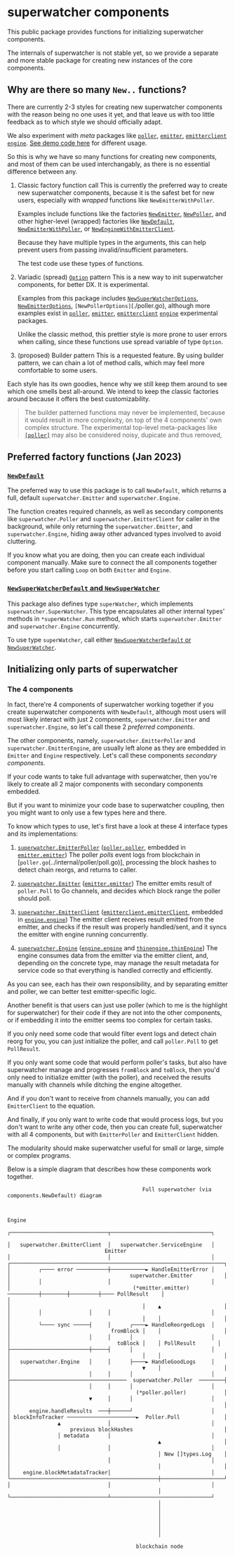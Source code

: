 <!-- markdownlint-configure-file { "MD013": { "code_blocks": false } } -->

# superwatcher components

This public package provides functions for initializing superwatcher components.

The internals of superwatcher is not stable yet, so we provide a separate and
more stable package for creating new instances of the core components.

## Why are there so many `New..` functions?

There are currently 2-3 styles for creating new superwatcher components with the
reason being no one uses it yet, and that leave us with too little feedback as to
which style we should officially adapt.

We also experiment with _meta_ packages like [`poller`](../../poller/), [`emitter`](../../emitter/),
[`emitterclient`](../../emitterclient/) [`engine`](../../engine/).
[See demo code here](../../examples/demoservice/cmd/demofunc.go) for different usage.

So this is why we have so many functions for creating new components, and most of
them can be used interchangably, as there is no essential difference between any.

1. Classic factory function call
   This is currently the preferred way to create new superwatcher components,
   because it is the safest bet for new users, especially with _wrapped_ functions
   like `NewEmitterWithPoller`.

   Examples include functions like the factories [`NewEmitter`](./emitter.go), [`NewPoller`](./poller.go),
   and other higher-level (wrapped) factories like [`NewDefault`](./default.go),
   [`NewEmitterWithPoller`](./emitter.go), or [`NewEngineWithEmitterClient`](./engine.go).

   Because they have multiple types in the arguments, this can help prevent
   users from passing invalid/insufficient parameters.

   The test code use these types of functions.

2. Variadic (spread) [`Option`](./option.go) pattern
   This is a new way to init superwatcher components, for better DX. It is experimental.

   Examples from this package includes [`NewSuperWatcherOptions`](./superwatcher.go),
   [`NewEmitterOptions`](./emitter.go), `[NewPollerOptions]`(./poller.go),
   although more examples exist in [`poller`](../../poller/), [`emitter`](../../emitter/),
   [`emitterclient`](../../emitterclient/) [`engine`](../../engine/) experimental
   packages.

   Unlike the classic method, this prettier style is more prone to user errors
   when calling, since these functions use spread variable of type `Option`.

3. (proposed) Builder pattern
   This is a requested feature. By using builder pattern, we can chain a lot of
   method calls, which may feel more comfortable to some users.

Each style has its own goodies, hence why we still keep them around to see which
one smells best all-around. We intend to keep the classic factories around because
it offers the best customizability.

> The builder patterned functions may never be implemented, because it would result
> in more complexity, on top of the 4 components' own complex structure.
> The experimental top-level meta-packages like [`[poller]`](../../poller/) may also
> be considered noisy, dupicate and thus removed,

## Preferred factory functions (Jan 2023)

### [`NewDefault`](./default.go)

The preferred way to use this package is to call `NewDefault`, which returns a
full, default `superwatcher.Emitter` and `superwatcher.Engine`.

The function creates required channels, as well as secondary components like `superwatcher.Poller`
and `superwatcher.EmitterClient` for caller in the background, while only returning
the `superwatcher.Emitter`, and `superwatcher.Engine`, hiding away other advanced
types involved to avoid cluttering.

If you know what you are doing, then you can create each individual component manually.
Make sure to connect the all components together before you start calling `Loop`
on both `Emitter` and `Engine`.

### [`NewSuperWatcherDefault` and `NewSuperWatcher`](./superwatcher.go)

This package also defines type `superWatcher`, which implements `superwatcher.SuperWatcher`.
This type encapsulates all other internal types' methods in `*superWatcher.Run` method,
which starts `superwatcher.Emitter` and `superwatcher.Engine` concurrently.

To use type `superWatcher`, call either [`NewSuperWatcherDefault` or `NewSuperWatcher`](./superwatcher.go).

## Initializing only parts of superwatcher

### The 4 components

In fact, there're 4 components of superwatcher working together if you create superwatcher
components with `NewDefault`, although most users will most likely interact with
just 2 components, `superwatcher.Emitter` and `superwatcher.Engine`, so let's
call these 2 _preferred components_.

The other components, namely, `superwatcher.EmitterPoller`
and `superwatcher.EmitterEngine`, are usually left alone as they are embedded in
`Emitter` and `Engine` respectively. Let's call these components _secondary components_.

If your code wants to take full advantage with superwatcher, then you're likely to
create all 2 major components with secondary components embedded.

But if you want to minimize your code base to superwatcher coupling, then you might
want to only use a few types here and there.

To know which types to use, let's first have a look at these 4 interface types
and its implementations:

<!-- markdownlint-capture -->
<!-- markdownlint-disable MD013-->

1. [`superwatcher.EmitterPoller`](../../emitter_poller.go) ([`poller.poller`](../../internal/poller/poller.go), embedded in [`emitter.emitter`](../../internal/emitter/emitter.go))
   The poller _polls_ event logs from blockchain in [`poller.go`(../internal/poller/poll.go)],
   processing the block hashes to detect chain reorgs, and returns to caller.

2. [`superwatcher.Emitter`](../../emitter.go) ([`emitter.emitter`](../../internal/emitter/emitter.go))
   The emitter emits result of `poller.Poll` to Go channels, and decides which block range the poller should poll.

3. [`superwatcher.EmitterClient`](../../emitter_client.go) ([`emitterclient.emitterClient`](../../internal/emitterclient/client.go), embedded in [`engine.engine`](../../internal/engine/engine.go))
   The emitter client receives result emitted from the emitter, and checks if the result was properly handled/sent,
   and it syncs the emitter with engine running concurrently.

4. [`superwatcher.Engine`](../../engine.go) ([`engine.engine`](../../internal/engine/engine.go) and [`thinengine.thinEngine`](../../internal/thinengine/))
   The engine consumes data from the emitter via the emitter client, and, depending on the concrete type,
   may manage the result metadata for service code so that everything is handled correctly and efficiently.

<!-- markdownlint-restore -->

As you can see, each has their own responsibility, and by separating emitter
and poller, we can better test emitter-specific logic.

Another benefit is that users can just use poller (which to me is the highlight
for superwatcher) for their code if they are not into the other components, or if
embedding it into the emitter seems too complex for certain tasks.

If you only need some code that would filter event logs and detect chain reorg
for you, you can just initialize the poller, and call `poller.Poll` to get `PollResult`.

If you only want some code that would perform poller's tasks, but also have
superwatcher manage and progresses `fromBlock` and `toBlock`, then you'd only need
to initialize emitter (with the poller), and received the results manually with channels
while ditching the engine altogether.

And if you don't want to receive from channels manually, you can add
`EmitterClient` to the equation.

And finally, if you only want to write code that would process logs, but you
don't want to write any other code, then you can create full, superwatcher
with all 4 components, but with `EmitterPoller` and `EmitterClient` hidden.

The modularity should make superwatcher useful for small or large, simple or
complex programs.

Below is a simple diagram that describes how these components work together.

```text
                                           Full superwatcher (via components.NewDefault) diagram


                                                                                                            Engine
                                                                              ┌───────────────────────────────┬────────────────────────────────┐
                                                                              │   superwatcher.EmitterClient  │   superwatcher.ServiceEngine   │
                               Emitter                                        │                               │                                │
┌────────────────────────────────────────────────────────────────────┐        │         ┌──── error ──────────┼───────────► HandleEmitterError │
│                                      superwatcher.Emitter          │        │         │                     │                                │
│                                       (*emitter.emitter) ──────────┼────────┼─────────┼──── PollResult    │                                │
│                                          │    ▲                    │        │         │               │     │                                │
│                                          │    │                    │        │         └──── sync ─────┤     │      ┌────► HandleReorgedLogs  │
│                                fromBlock │    │                    │        │                         │     │      │                         │
│                                  toBlock │    │ PollResult       │        ├─────────────────────────┼─────┤      │                         │
│                                          │    │                    │        │   superwatcher.Engine   │     │      ├────► HandleGoodLogs     │
│                                          ▼    │                    │        │                         │     │      │                         │
├─────────────────────────────────────  superwatcher.Poller  ────────┤        │                         │     │      │                         │
│                                        (*poller.poller)            │        │                         ▼     │      │                         │
│                                                                    │        │      engine.handleResults  ───┼──────┘                         │
│ blockInfoTracker ──────────────────────►  Poller.Poll              │        │               ▲               │                                │
│                   previous blockHashes                             │        │               │ metadata      │                                │
│                                               ▲                    │        │               │               │                                │
│                                               │ New []types.Log    │        │                               │                                │
│                                               │                    │        │    engine.blockMetadataTracker│                                │
└───────────────────────────────────────────────┼────────────────────┘        │                               │                                │
                                                │                             └───────────────────────────────┴────────────────────────────────┘
                                                │
                                                │
                                                │
                                                │
                                                │
                                                │

                                         blockchain node

```
